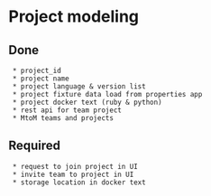 Project modeling
===

Done
---
```
 * project_id
 * project name
 * project language & version list
 * project fixture data load from properties app
 * project docker text (ruby & python)
 * rest api for team project
 * MtoM teams and projects
```

Required
---
```
 * request to join project in UI
 * invite team to project in UI
 * storage location in docker text
```
